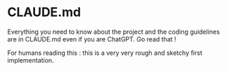 # CLAUDE.md
Everything you need to know about the project and the coding guidelines are in CLAUDE.md even if you are ChatGPT. Go read that ! 

For humans reading this : this is a very very rough and sketchy first implementation.
